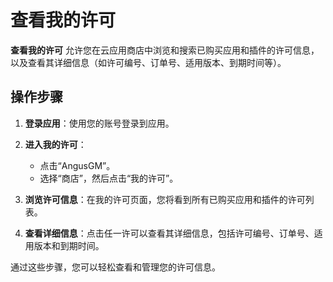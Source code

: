 # 查看我的许可

**查看我的许可** 允许您在云应用商店中浏览和搜索已购买应用和插件的许可信息，以及查看其详细信息（如许可编号、订单号、适用版本、到期时间等）。

## 操作步骤

1. **登录应用**：使用您的账号登录到应用。

2. **进入我的许可**：
    - 点击“AngusGM”。
    - 选择“商店”，然后点击“我的许可”。

3. **浏览许可信息**：在我的许可页面，您将看到所有已购买应用和插件的许可列表。

4. **查看详细信息**：点击任一许可以查看其详细信息，包括许可编号、订单号、适用版本和到期时间。

通过这些步骤，您可以轻松查看和管理您的许可信息。